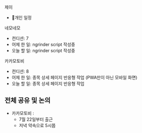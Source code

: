 
제이
- 개인 일정

네모네모
- 컨디션: 7
- 어제 한 일: ngrinder script 작성중
- 오늘 할 일: ngrinder script 작성중

카카모토비
- 컨디션: 8
- 어제 한 일: 종목 상세 페이지 반응형 작업 (PWA만이 아닌 모바일 화면) 
- 오늘 할 일: 종목 상세 페이지 반응형 작업

## 전체 공유 및 논의
- 카카모토비 : 
	- 7월 22일부터 출근
	- 저녁 약속으로 5시쯤
